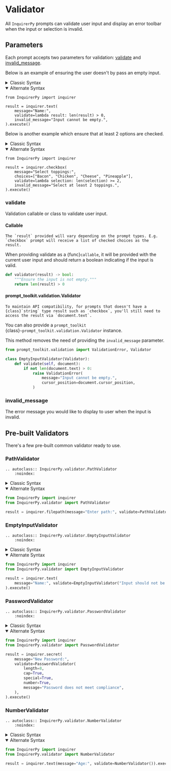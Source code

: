 # Validator

All `InquirerPy` prompts can validate user input and display an error toolbar when the input or selection is invalid.

## Parameters

Each prompt accepts two parameters for validation: [validate](#validate) and [invalid_message](#invalid_message).

Below is an example of ensuring the user doesn't by pass an empty input.

<details>
  <summary>Classic Syntax</summary>

```{code-block} python
from InquirerPy import prompt

result = prompt(
    [
        {
            "type": "input",
            "message": "Name:",
            "validate": lambda result: len(result) > 0,
            "invalid_message": "Input cannot be empty.",
        }
    ]
)
```

</details>

<details open>
  <summary>Alternate Syntax</summary>

```{code-block} python
from InquirerPy import inquirer

result = inquirer.text(
    message="Name:",
    validate=lambda result: len(result) > 0,
    invalid_message="Input cannot be empty.",
).execute()
```

</details>

Below is another example which ensure that at least 2 options are checked.

<details>
  <summary>Classic Syntax</summary>

```{code-block} python
from InquirerPy import prompt

result = prompt(
    [
        {
            "type": "list",
            "message": "Select toppings:",
            "choices": ["Bacon", "Chicken", "Cheese", "Pineapple"],
            "multiselect": True,
            "validate": lambda selection: len(selection) >= 2,
            "invalid_message": "Select at least 2 toppings.",
        }
    ]
)
```

</details>

<details open>
  <summary>Alternate Syntax</summary>

```{code-block} python
from InquirerPy import inquirer

result = inquirer.checkbox(
    message="Select toppings:",
    choices=["Bacon", "Chicken", "Cheese", "Pineapple"],
    validate=lambda selection: len(selection) >= 2,
    invalid_message="Select at least 2 toppings.",
).execute()
```

</details>

### validate

Validation callable or class to validate user input.

#### Callable

```{note}
The `result` provided will vary depending on the prompt types. E.g. `checkbox` prompt will receive a list of checked choices as the result.
```

When providing validate as a {func}`callable`, it will be provided with the current user input and should return a boolean
indicating if the input is valid.

```python
def validator(result) -> bool:
    """Ensure the input is not empty."""
    return len(result) > 0
```

#### prompt_toolkit.validation.Validator

```{note}
To maintain API compatibility, for prompts that doesn't have a {class}`string` type result such as `checkbox`, you'll still need to access the result via `document.text`.
```

You can also provide a `prompt_toolkit` {class}`~prompt_toolkit.validation.Validator` instance.

This method removes the need of providing the `invalid_message` parameter.

```python
from prompt_toolkit.validation import ValidationError, Validator

class EmptyInputValidator(Validator):
    def validate(self, document):
        if not len(document.text) > 0:
            raise ValidationError(
                message="Input cannot be empty.",
                cursor_position=document.cursor_position,
            )
```

### invalid_message

The error message you would like to display to user when the input is invalid.

## Pre-built Validators

There's a few pre-built common validator ready to use.

### PathValidator

```{eval-rst}
.. autoclass:: InquirerPy.validator.PathValidator
    :noindex:
```

<details>
  <summary>Classic Syntax</summary>

```python
from InquirerPy import prompt
from InquirerPy.validator import PathValidator

result = prompt(
    [
        {
            "type": "filepath",
            "message": "Enter path:",
            "validate": PathValidator("Path is not valid"),
        }
    ]
)
```

</details>

<details open>
  <summary>Alternate Syntax</summary>

```python
from InquirerPy import inquirer
from InquirerPy.validator import PathValidator

result = inquirer.filepath(message="Enter path:", validate=PathValidator())
```

</details>

### EmptyInputValidator

```{eval-rst}
.. autoclass:: InquirerPy.validator.EmptyInputValidator
    :noindex:
```

<details>
  <summary>Classic Syntax</summary>

```python
from InquirerPy import prompt
from InquirerPy.validator import EmptyInputValidator

result = prompt(
    [{"type": "input", "message": "Name:", "validate": EmptyInputValidator()}]
)
```

</details>

<details open>
  <summary>Alternate Syntax</summary>

```python
from InquirerPy import inquirer
from InquirerPy.validator import EmptyInputValidator

result = inquirer.text(
    message="Name:", validate=EmptyInputValidator("Input should not be empty")
).execute()
```

</details>

### PasswordValidator

```{eval-rst}
.. autoclass:: InquirerPy.validator.PasswordValidator
    :noindex:
```

<details>
  <summary>Classic Syntax</summary>

```python
from InquirerPy import prompt
from InquirerPy.validator import PasswordValidator

result = prompt(
    [
        {
            "type": "secret",
            "message": "New Password:",
            "validate": PasswordValidator(
                length=8,
                cap=True,
                special=True,
                number=True,
                message="Password does not meet compliance",
            ),
        }
    ]
)
```

</details>

<details open>
  <summary>Alternate Syntax</summary>

```python
from InquirerPy import inquirer
from InquirerPy.validator import PasswordValidator

result = inquirer.secret(
    message="New Password:",
    validate=PasswordValidator(
        length=8,
        cap=True,
        special=True,
        number=True,
        message="Password does not meet compliance",
    ),
).execute()
```

</details>

### NumberValidator

```{eval-rst}
.. autoclass:: InquirerPy.validator.NumberValidator
    :noindex:
```

<details>
  <summary>Classic Syntax</summary>

```python
from InquirerPy import prompt
from InquirerPy.validator import NumberValidator

result = prompt(
    [
        {
            "type": "text",
            "message": "Age:",
            "validate": NumberValidator(
                message="Input should be number", float_allowed=False
            ),
        }
    ]
)
```

</details>

<details open>
  <summary>Alternate Syntax</summary>

```python
from InquirerPy import inquirer
from InquirerPy.validator import NumberValidator

result = inquirer.text(message="Age:", validate=NumberValidator()).execute()
```

</details>
